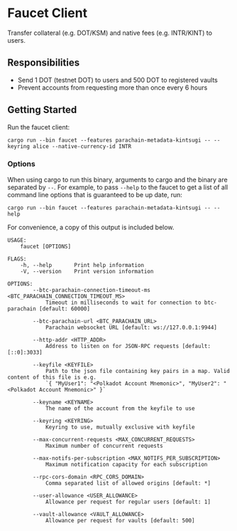 # Faucet Client

Transfer collateral (e.g. DOT/KSM) and native fees (e.g. INTR/KINT) to users.

## Responsibilities

- Send 1 DOT (testnet DOT) to users and 500 DOT to registered vaults
- Prevent accounts from requesting more than once every 6 hours

## Getting Started

Run the faucet client:

```
cargo run --bin faucet --features parachain-metadata-kintsugi -- --keyring alice --native-currency-id INTR
```

### Options

When using cargo to run this binary, arguments to cargo and the binary are separated by `--`. For example, to pass `--help` to the faucet to get a list of all command line options that is guaranteed to be up date, run:

```
cargo run --bin faucet --features parachain-metadata-kintsugi -- --help
```

For convenience, a copy of this output is included below.

```
USAGE:
    faucet [OPTIONS]

FLAGS:
    -h, --help       Print help information
    -V, --version    Print version information

OPTIONS:
        --btc-parachain-connection-timeout-ms <BTC_PARACHAIN_CONNECTION_TIMEOUT_MS>
            Timeout in milliseconds to wait for connection to btc-parachain [default: 60000]

        --btc-parachain-url <BTC_PARACHAIN_URL>
            Parachain websocket URL [default: ws://127.0.0.1:9944]

        --http-addr <HTTP_ADDR>
            Address to listen on for JSON-RPC requests [default: [::0]:3033]

        --keyfile <KEYFILE>
            Path to the json file containing key pairs in a map. Valid content of this file is e.g.
            `{ "MyUser1": "<Polkadot Account Mnemonic>", "MyUser2": "<Polkadot Account Mnemonic>" }`

        --keyname <KEYNAME>
            The name of the account from the keyfile to use

        --keyring <KEYRING>
            Keyring to use, mutually exclusive with keyfile

        --max-concurrent-requests <MAX_CONCURRENT_REQUESTS>
            Maximum number of concurrent requests

        --max-notifs-per-subscription <MAX_NOTIFS_PER_SUBSCRIPTION>
            Maximum notification capacity for each subscription

        --rpc-cors-domain <RPC_CORS_DOMAIN>
            Comma separated list of allowed origins [default: *]

        --user-allowance <USER_ALLOWANCE>
            Allowance per request for regular users [default: 1]

        --vault-allowance <VAULT_ALLOWANCE>
            Allowance per request for vaults [default: 500]
```
